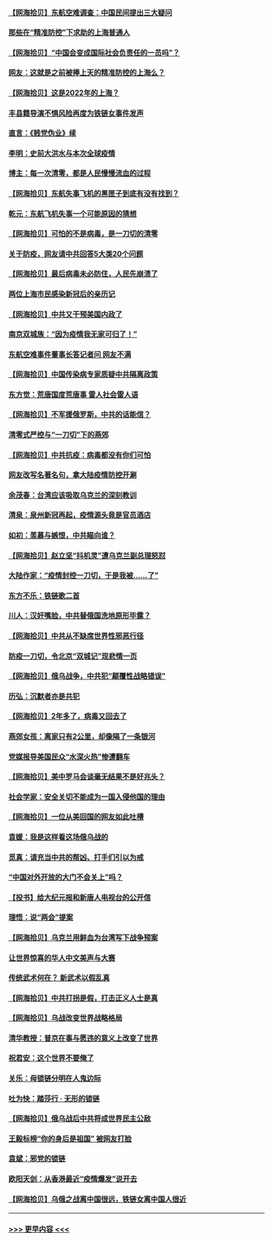 #### [【网海拾贝】东航空难调查：中国民间提出三大疑问](../pages/nsc993/n13683137.md?t=03302003) 
#### [那些在“精准防控”下求助的上海普通人](../pages/nsc993/n13683088.md?t=03302003) 
#### [【网海拾贝】“中国会变成国际社会负责任的一员吗”？](../pages/nsc993/n13680707.md?t=03302003) 
#### [网友：这就是之前被捧上天的精准防控的上海么？](../pages/nsc993/n13680287.md?t=03302003) 
#### [【网海拾贝】这是2022年的上海？](../pages/nsc993/n13678253.md?t=03302003) 
#### [丰县籍导演不惧风险再度为铁链女事件发声](../pages/nsc993/n13678215.md?t=03302003) 
#### [直言：《贱党伪业》续](../pages/nsc993/n13678056.md?t=03302003) 
#### [李明：史前大洪水与本次全球疫情](../pages/nsc993/n13677332.md?t=03302003) 
#### [博主：每一次清零，都是人民慢慢流血的过程](../pages/nsc993/n13676078.md?t=03302003) 
#### [【网海拾贝】东航失事飞机的黑匣子到底有没有找到？](../pages/nsc993/n13676034.md?t=03302003) 
#### [乾元：东航飞机失事一个可能原因的猜想](../pages/nsc993/n13675834.md?t=03302003) 
#### [【网海拾贝】可怕的不是病毒，是一刀切的清零](../pages/nsc993/n13674403.md?t=03302003) 
#### [关于防疫，网友请中共回答5大类20个问题](../pages/nsc993/n13674318.md?t=03302003) 
#### [【网海拾贝】最后病毒未必防住，人民先崩溃了](../pages/nsc993/n13672307.md?t=03302003) 
#### [两位上海市民感染新冠后的亲历记](../pages/nsc993/n13672217.md?t=03302003) 
#### [【网海拾贝】中共又干预美国内政了](../pages/nsc993/n13669564.md?t=03302003) 
#### [南京双城族：“因为疫情我无家可归了！”](../pages/nsc993/n13669511.md?t=03302003) 
#### [东航空难事件董事长答记者问 网友不满](../pages/nsc993/n13669436.md?t=03302003) 
#### [【网海拾贝】中国传染病专家质疑中共隔离政策](../pages/nsc993/n13667190.md?t=03302003) 
#### [东方觉：荒唐国度荒唐事 雷人社会雷人语](../pages/nsc993/n13666926.md?t=03302003) 
#### [【网海拾贝】不军援俄罗斯，中共的话能信？](../pages/nsc993/n13664594.md?t=03302003) 
#### [清零式严控与“一刀切”下的燕郊](../pages/nsc993/n13664450.md?t=03302003) 
#### [【网海拾贝】中共抗疫：病毒都没有你们可怕](../pages/nsc993/n13662063.md?t=03302003) 
#### [网友改写名著名句，拿大陆疫情防控开涮](../pages/nsc993/n13661999.md?t=03302003) 
#### [余茂春：台湾应该吸取乌克兰的深刻教训](../pages/nsc993/n13661829.md?t=03302003) 
#### [清泉：泉州新冠再起，疫情源头竟是官员酒店](../pages/nsc993/n13660898.md?t=03302003) 
#### [如初：羡慕与嫉恨，中共瞄向谁？](../pages/nsc993/n13660773.md?t=03302003) 
#### [【网海拾贝】赵立坚“抖机灵”遭乌克兰副总理怒怼](../pages/nsc993/n13659660.md?t=03302003) 
#### [大陆作家：“疫情封控一刀切，于是我被……了”](../pages/nsc993/n13659323.md?t=03302003) 
#### [东方不乐：铁链歌二首](../pages/nsc993/n13659123.md?t=03302003) 
#### [川人：汉奸嘴脸，中共替俄国洗地原形毕露？](../pages/nsc993/n13657995.md?t=03302003) 
#### [【网海拾贝】中共从不缺席世界性邪恶行径](../pages/nsc993/n13657799.md?t=03302003) 
#### [防疫一刀切，令北京“双城记”现悲情一页](../pages/nsc993/n13657746.md?t=03302003) 
#### [【网海拾贝】俄乌战争，中共犯“颠覆性战略错误”](../pages/nsc993/n13655760.md?t=03302003) 
#### [历弘：沉默者亦是共犯](../pages/nsc993/n13652799.md?t=03302003) 
#### [【网海拾贝】2年多了，病毒又回去了](../pages/nsc993/n13652629.md?t=03302003) 
#### [燕郊女孩：离家只有2公里，却像隔了一条银河](../pages/nsc993/n13652450.md?t=03302003) 
#### [党媒报导美国民众“水深火热”惨遭翻车](../pages/nsc993/n13649966.md?t=03302003) 
#### [【网海拾贝】美中罗马会谈毫无结果不是好兆头？](../pages/nsc993/n13649860.md?t=03302003) 
#### [社会学家：安全关切不能成为一国入侵他国的理由](../pages/nsc993/n13649744.md?t=03302003) 
#### [【网海拾贝】一位从美回国的网友如此吐槽](../pages/nsc993/n13647381.md?t=03302003) 
#### [袁媛：我是这样看这场俄乌战的](../pages/nsc993/n13644892.md?t=03302003) 
#### [觅真：请充当中共的帮凶、打手们引以为戒](../pages/nsc993/n13644228.md?t=03302003) 
#### [“中国对外开放的大门不会关上”吗？](../pages/nsc993/n13644191.md?t=03302003) 
#### [【投书】给大纪元报和新唐人电视台的公开信](../pages/nsc993/n13644124.md?t=03302003) 
#### [理悟：说“两会”提案](../pages/nsc993/n13643927.md?t=03302003) 
#### [【网海拾贝】乌克兰用鲜血为台湾写下战争预案](../pages/nsc993/n13643578.md?t=03302003) 
#### [让世界惊喜的华人中文美声与大赛](../pages/nsc993/n13641647.md?t=03302003) 
#### [传统武术何在？ 新武术以假乱真](../pages/nsc993/n13641615.md?t=03302003) 
#### [【网海拾贝】中共打拐是假，打击正义人士是真](../pages/nsc993/n13641238.md?t=03302003) 
#### [【网海拾贝】乌战改变世界战略格局](../pages/nsc993/n13639171.md?t=03302003) 
#### [清华教授：普京在事与愿违的意义上改变了世界](../pages/nsc993/n13639019.md?t=03302003) 
#### [祝君安：这个世界不要俺了](../pages/nsc993/n13638903.md?t=03302003) 
#### [关乐：母锁链分明在人鬼边际](../pages/nsc993/n13637601.md?t=03302003) 
#### [吐为快：踏莎行 · 无形的锁链](../pages/nsc993/n13637555.md?t=03302003) 
#### [【网海拾贝】俄乌战后中共将成世界民主公敌](../pages/nsc993/n13636363.md?t=03302003) 
#### [王毅标榜“你的身后是祖国” 被网友打脸](../pages/nsc993/n13636270.md?t=03302003) 
#### [袁斌：邪党的锁链](../pages/nsc993/n13636247.md?t=03302003) 
#### [欧阳天剑：从香港最近“疫情爆发”说开去](../pages/nsc993/n13633182.md?t=03302003) 
#### [【网海拾贝】乌俄之战离中国很远，铁链女离中国人很近](../pages/nsc993/n13630325.md?t=03302003) 

----
#### [ >>> 更早内容 <<< ](../indexes/nsc993-earlier.md)
